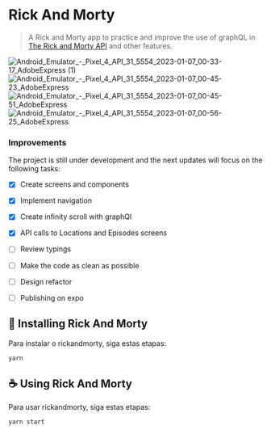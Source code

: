 # Rick And Morty


> A Rick and Morty app to practice and improve the use of graphQL in [The Rick and Morty API](https://rickandmortyapi.com) and other features.


![Android_Emulator_-_Pixel_4_API_31_5554_2023-01-07_00-33-17_AdobeExpress (1)](https://user-images.githubusercontent.com/64710438/211129725-31303212-362e-4e3b-bce7-6a3a8a264e93.gif)
![Android_Emulator_-_Pixel_4_API_31_5554_2023-01-07_00-45-23_AdobeExpress](https://user-images.githubusercontent.com/64710438/211129867-4da0f314-7a6a-4db5-93d8-4ad59d5aa558.gif)
![Android_Emulator_-_Pixel_4_API_31_5554_2023-01-07_00-45-51_AdobeExpress](https://user-images.githubusercontent.com/64710438/211129922-51adea7c-7323-46db-bc14-8cb679c726e0.gif)
![Android_Emulator_-_Pixel_4_API_31_5554_2023-01-07_00-56-25_AdobeExpress](https://user-images.githubusercontent.com/64710438/211130171-ba9a003c-0b85-4f59-9ef7-8ea08693ba36.gif)

### Improvements

The project is still under development and the next updates will focus on the following tasks:

- [x] Create screens and components
- [x] Implement navigation
- [x] Create infinity scroll with graphQl
- [x] API calls to Locations and Episodes screens
- [ ] Review typings
- [ ] Make the code as clean as possible
- [ ] Design refactor
- [ ] Publishing on expo


## 🚀 Installing Rick And Morty

Para instalar o rickandmorty, siga estas etapas:

```
yarn
```

## ☕ Using Rick And Morty

Para usar rickandmorty, siga estas etapas:

```
yarn start
```


